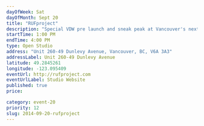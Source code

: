 ```yaml
---
dayOfWeek: Sat
dayOfMonth: Sept 20
title: "RUFproject"
description: "Special VDW pre launch and sneak peak at Vancouver's next big thing in condo living. Buzz 260 for entry."
startTime: 1:00 PM
endTime: 4:00 PM
type: Open Studio
address: "Unit 260-49 Dunlevy Avenue, Vancouver, BC, V6A 3A3"
addressLabel: Unit 260-49 Dunlevy Avenue
latitude: 49.2845261
longitude: -123.095409
eventUrl: http://rufproject.com
eventUrlLabel: Studio Website
published: true
price: 

category: event-20
priority: 12
slug: 2014-09-20-rufproject
---
```

